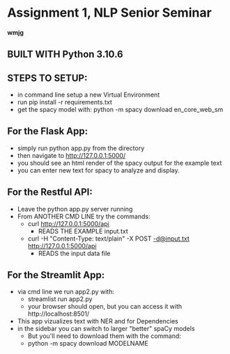 # Assignment 1, NLP Senior Seminar

#### wmjg

## BUILT WITH Python 3.10.6

##  STEPS TO SETUP:
* in command line setup a new Virtual Environment
* run pip install -r requirements.txt
* get the spacy model with: python -m spacy download en_core_web_sm 

##  For the Flask App:
* simply run python app.py from the directory
* then navigate to http://127.0.0.1:5000/
* you should see an html render of the spacy output for the example text
* you can enter new text for spacy to analyze and display.

##  For the Restful API:
* Leave the python app.py server running
* From ANOTHER CMD LINE try the commands:
    * curl http://127.0.0.1:5000/api 
        * READS THE EXAMPLE input.txt
    * curl -H "Content-Type: text/plain" -X POST -d@input.txt http://127.0.0.1:5000/api  
        * READS the input data file

##  For the Streamlit App:
* via cmd line we run app2.py with:
    * streamlist run app2.py
    * your browser should open, but you can access it with http://localhost:8501/
* This app vizualizes text with NER and for Dependencies
* in the sidebar you can switch to larger "better" spaCy models 
    * But you'll need to download them with the command:
    * python -m spacy download MODELNAME
